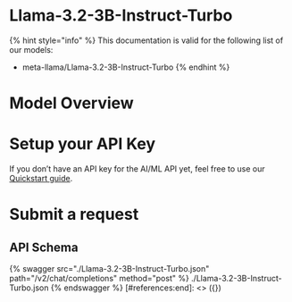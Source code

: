 [#references:start]: <> ({ "template": "openapi" })
# Llama-3.2-3B-Instruct-Turbo

{% hint style="info" %}
This documentation is valid for the following list of our models:
* meta-llama/Llama-3.2-3B-Instruct-Turbo
{% endhint %}

# Model Overview


# Setup your API Key
If you don’t have an API key for the AI/ML API yet, feel free to use our [Quickstart guide](https://docs.aimlapi.com/quickstart/setting-up).

# Submit a request
## API Schema
{% swagger src="./Llama-3.2-3B-Instruct-Turbo.json" path="/v2/chat/completions" method="post" %}
./Llama-3.2-3B-Instruct-Turbo.json
{% endswagger %}
[#references:end]: <> ({})